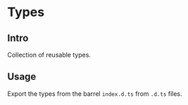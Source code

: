 # Types

## Intro

Collection of reusable types.

## Usage

Export the types from the barrel `index.d.ts` from `.d.ts` files.
